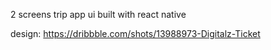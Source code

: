 2 screens trip app ui built with react native

design: https://dribbble.com/shots/13988973-Digitalz-Ticket
